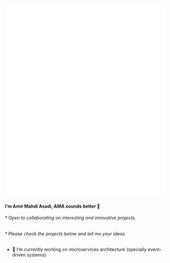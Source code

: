 <div align="center">
    <img src="baner.svg" style=" @media only screen(max-width: 792px){width: 100%; height: 800px;} width: 100%; height: 600px;" alt="css-in-readme">
</div>

#### I'm Amir Mahdi Asadi, AMA sounds better 🤔
###### * Open to collaborating on interesting and innovative projects.
###### * Please check the projects below and tell me your ideas.
 
- 🔭 I’m currently working on microservices architecture (specially event-driven systems) 
<!--
**amirasadi13/amirasadi13** is a ✨ _special_ ✨ repository because its `README.md` (this file) appears on your GitHub profile.

Here are some ideas to get you started:

- 🔭 I’m currently working on ...
- 🌱 I’m currently learning ...
- 👯 I’m looking to collaborate on ...
- 🤔 I’m looking for help with ...
- 💬 Ask me about ...
- 📫 How to reach me: ...
- 😄 Pronouns: ...
- ⚡ Fun fact: ...
-->
